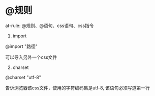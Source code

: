 # @规则

at-rule: @规则、@语句、css语句、css指令

1. import

@import "路径"

可以导入另外一个css文件

2. charset

@charset "utf-8"

告诉浏览器该css文件，使用的字符编码集是utf-8, 该语句必须写道第一行